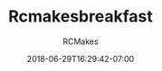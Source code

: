 ---
title: "Rcmakesbreakfast"
date: 2018-06-29T16:29:42-07:00
draft: false
author: "RCMakes"
client: "RcMakes"
youtubeURL: "PnArKaQV74Y"
videoName: "RCMake Me Breakfast"
videoDescription: "An inventive and playful take on our former Saturday morning hours."
iframe: '<iframe width="560" height="315" src="https://www.youtube.com/embed/PnArKaQV74Y" frameborder="0" allow="autoplay; encrypted-media" allowfullscreen></iframe>'
embedLink: "https://www.youtube.com/embed/PnArKaQV74Y"
---